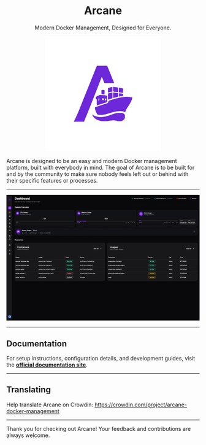 <h1 align="center">Arcane</h1>
<p align="center">Modern Docker Management, Designed for Everyone.</p>

<p align="center">
  <img src=".github/assets/arcane.svg" alt="Arcane Logo" width="300" height="300"/>
</p>

Arcane is designed to be an easy and modern Docker management platform, built with everybody in mind. The goal of Arcane is to be built for and by the community to make sure nobody feels left out or behind with their specific features or processes.

---

<img width="1685" alt="image" src=".github/assets/arcane.jpeg" />

---

## Documentation

For setup instructions, configuration details, and development guides, visit the **[official documentation site](https://arcane.ofkm.dev)**.

---

## Translating

Help translate Arcane on Crowdin: https://crowdin.com/project/arcane-docker-management

---

Thank you for checking out Arcane! Your feedback and contributions are always welcome.
